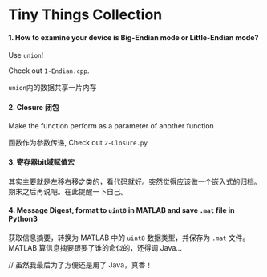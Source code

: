 # Tiny Things Collection

#### 1. How to examine your device is Big-Endian mode or Little-Endian mode?

Use `union`! 

Check out `1-Endian.cpp`.

`union`内的数据共享一片内存

#### 2. Closure 闭包

Make the function perform as a parameter of another function

函数作为参数传递, Check out `2-Closure.py`

#### 3. 寄存器bit域赋值宏

其实主要就是左移右移之类的，看代码就好。突然觉得应该做一个嵌入式的归档。期末之后再说吧。在此提醒一下自己。

#### 4. Message Digest, format to `uint8` in MATLAB and save `.mat` file in Python3

获取信息摘要，转换为 MATLAB 中的 `uint8` 数据类型，并保存为 `.mat` 文件。MATLAB 算信息摘要跟要了谁的命似的，还得调 Java...

// 虽然我最后为了方便还是用了 Java，真香！
